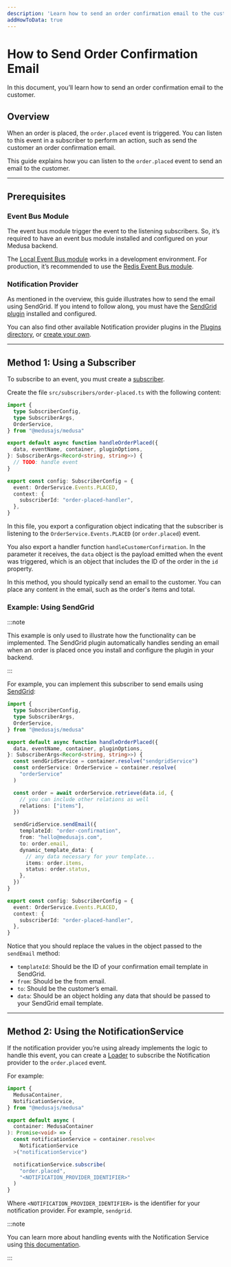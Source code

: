 ```yaml
---
description: 'Learn how to send an order confirmation email to the customer. This guide uses SendGrid as an example Notification provider.'
addHowToData: true
---
```


# How to Send Order Confirmation Email

In this document, you’ll learn how to send an order confirmation email to the customer.

## Overview

When an order is placed, the `order.placed` event is triggered. You can listen to this event in a subscriber to perform an action, such as send the customer an order confirmation email.

This guide explains how you can listen to the `order.placed` event to send an email to the customer.

---

## Prerequisites

### Event Bus Module

The event bus module trigger the event to the listening subscribers. So, it’s required to have an event bus module installed and configured on your Medusa backend.

The [Local Event Bus module](../../../development/events/modules/local.md) works in a development environment. For production, it’s recommended to use the [Redis Event Bus module](../../../development/events/modules/redis.md).

### Notification Provider

As mentioned in the overview, this guide illustrates how to send the email using SendGrid. If you intend to follow along, you must have the [SendGrid plugin](../../../plugins/notifications/sendgrid.mdx) installed and configured.

You can also find other available Notification provider plugins in the [Plugins directory](https://medusajs.com/plugins/), or [create your own](../../../references/notification/classes/notification.AbstractNotificationService.mdx).

---

## Method 1: Using a Subscriber

To subscribe to an event, you must create a [subscriber](../../../development/events/subscribers.mdx).

Create the file `src/subscribers/order-placed.ts` with the following content:

```ts title="src/subscribers/order-placed.ts"
import { 
  type SubscriberConfig, 
  type SubscriberArgs,
  OrderService,
} from "@medusajs/medusa"

export default async function handleOrderPlaced({ 
  data, eventName, container, pluginOptions, 
}: SubscriberArgs<Record<string, string>>) {
  // TODO: handle event
}

export const config: SubscriberConfig = {
  event: OrderService.Events.PLACED,
  context: {
    subscriberId: "order-placed-handler",
  },
}
```

In this file, you export a configuration object indicating that the subscriber is listening to the `OrderService.Events.PLACED` (or `order.placed`) event.

You also export a handler function `handleCustomerConfirmation`. In the parameter it receives, the `data` object is the payload emitted when the event was triggered, which is an object that includes the ID of the order in the `id` property.

In this method, you should typically send an email to the customer. You can place any content in the email, such as the order's items and total.

### Example: Using SendGrid

:::note

This example is only used to illustrate how the functionality can be implemented. The SendGrid plugin automatically handles sending an email when an order is placed once you install and configure the plugin in your backend.

:::

For example, you can implement this subscriber to send emails using [SendGrid](../../../plugins/notifications/sendgrid.mdx):

```ts title="src/subscribers/order-placed.ts"
import { 
  type SubscriberConfig, 
  type SubscriberArgs,
  OrderService,
} from "@medusajs/medusa"

export default async function handleOrderPlaced({ 
  data, eventName, container, pluginOptions, 
}: SubscriberArgs<Record<string, string>>) {
  const sendGridService = container.resolve("sendgridService")
  const orderService: OrderService = container.resolve(
    "orderService"
  )

  const order = await orderService.retrieve(data.id, {
    // you can include other relations as well
    relations: ["items"],
  })

  sendGridService.sendEmail({
    templateId: "order-confirmation",
    from: "hello@medusajs.com",
    to: order.email,
    dynamic_template_data: {
      // any data necessary for your template...
      items: order.items,
      status: order.status,
    },
  })
}

export const config: SubscriberConfig = {
  event: OrderService.Events.PLACED,
  context: {
    subscriberId: "order-placed-handler",
  },
}
```

Notice that you should replace the values in the object passed to the `sendEmail` method:

- `templateId`: Should be the ID of your confirmation email template in SendGrid.
- `from`: Should be the from email.
- `to`: Should be the customer’s email.
- `data`: Should be an object holding any data that should be passed to your SendGrid email template.

---

## Method 2: Using the NotificationService

If the notification provider you’re using already implements the logic to handle this event, you can create a [Loader](../../../development/loaders/overview.mdx) to subscribe the Notification provider to the `order.placed` event.

For example:

```ts title="src/loaders/customer-confirmation.ts"
import { 
  MedusaContainer, 
  NotificationService,
} from "@medusajs/medusa"

export default async (
  container: MedusaContainer
): Promise<void> => {
  const notificationService = container.resolve<
    NotificationService
  >("notificationService")

  notificationService.subscribe(
    "order.placed", 
    "<NOTIFICATION_PROVIDER_IDENTIFIER>"
  )
}
```

Where `<NOTIFICATION_PROVIDER_IDENTIFIER>` is the identifier for your notification provider. For example, `sendgrid`.

:::note

You can learn more about handling events with the Notification Service using [this documentation](../../../references/notification/classes/notification.AbstractNotificationService.mdx).

:::
